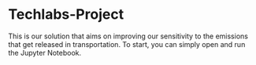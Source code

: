 # Techlabs-Project

This is our solution that aims on improving our sensitivity to the emissions that get released in transportation. To start, you can simply open and run the Jupyter Notebook.
